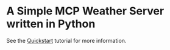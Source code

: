# A Simple MCP Weather Server written in Python

See the [Quickstart](https://modelcontextprotocol.io/quickstart) tutorial for more information.
